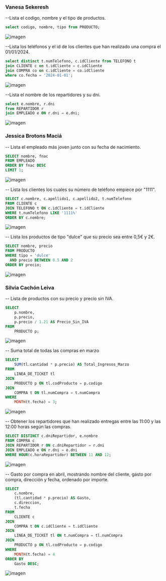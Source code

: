 ### Vanesa  Sekeresh

--Lista el codigo, nombre y el tipo de productos.
```sql
select codigo, nombre, tipo from PRODUCTO;
```
![imagen](https://github.com/user-attachments/assets/543b230e-3a0f-4785-b52a-1b1d620ea5e5)

--Lista los teléfonos y el id de los clientes que han realizado una compra el 01/01/2024.
```sql
select distinct t.numTelefono, c.idCliente from TELEFONO t 
join CLIENTE c on t.idCliente = c.idCliente
join COMPRA co on c.idCliente = co.idCliente
where co.fecha = '2024-01-01';
```
![imagen](https://github.com/user-attachments/assets/86bd1897-192b-41c9-b323-8d733c4cc504)


--Lista el nombre de los repartidores y su dni.
```sql
select e.nombre, r.dni 
from REPARTIDOR r
join EMPLEADO e ON r.dni = e.dni;
```
![imagen](https://github.com/user-attachments/assets/7d6e1013-1cb4-463c-bbc9-891618e749f0)


### Jessica Brotons Maciá

-- Lista el empleado más joven junto con su fecha de nacimiento.
```sql
SELECT nombre, fnac
FROM EMPLEADO
ORDER BY fnac DESC
LIMIT 1;
```
![imagen](https://github.com/user-attachments/assets/b4aa9067-2953-47f4-9426-479da16ac102)

-- Lista los clientes los cuales su número de teléfono empiece por "1111".
```sql
SELECT c.nombre, c.apellido1, c.apellido2, t.numTelefono
FROM CLIENTE c
JOIN TELEFONO t ON c.idCliente = t.idCliente
WHERE t.numTelefono LIKE '1111%'
ORDER BY c.nombre;
```
![imagen](https://github.com/user-attachments/assets/56ea95cc-fe80-4bd5-a328-226102f04964)


-- Lista los productos de tipo "dulce" que su precio sea entre 0,5€ y 2€.
```sql
SELECT nombre, precio
FROM PRODUCTO
WHERE tipo = 'dulce'
  AND precio BETWEEN 0.5 AND 2
ORDER BY precio;
```
![imagen](https://github.com/user-attachments/assets/28889623-d979-4649-aa83-a1dbf146041a)


### Silvia Cachón Leiva

-- Lista de productos con su precio y precio sin IVA.
```sql
SELECT 
    p.nombre, 
    p.precio, 
    p.precio / 1.21 AS Precio_Sin_IVA
FROM 
    PRODUCTO p;
```
![imagen](https://github.com/user-attachments/assets/0b4dd661-b347-430d-826f-d3353011b152)


-- Suma total de todas las compras en marzo
```sql
SELECT 
    SUM(tl.cantidad * p.precio) AS Total_Ingresos_Marzo
FROM 
    LINEA_DE_TICKET tl
JOIN 
    PRODUCTO p ON tl.codProducto = p.codigo
JOIN 
    COMPRA t ON tl.numCompra = t.numCompra
WHERE 
    MONTH(t.fecha) = 3;  
```
![imagen](https://github.com/user-attachments/assets/3f197464-e993-4a85-87d6-54bba20a324f)


-- Obtener los repartidores que han realizado entregas entre las 11:00 y las 12:00 horas según las compras.
```sql
SELECT DISTINCT c.dniRepartidor, e.nombre
FROM COMPRA c
JOIN REPARTIDOR r ON c.dniRepartidor = r.dni
JOIN EMPLEADO e ON r.dni = e.dni
WHERE HOUR(c.horaRepartidor) BETWEEN 11 AND 12;
```
![imagen](https://github.com/user-attachments/assets/e4db7363-1070-4300-90ff-68858b6c0e56)


-- Gasto por compra en abril, mostrando nombre del cliente, gasto por compra, dirección y fecha, ordenado por importe.
```sql
SELECT 
    c.nombre,
    (tl.cantidad * p.precio) AS Gasto, 
    c.direccion,
    t.fecha
FROM 
    CLIENTE c
JOIN 
    COMPRA t ON c.idCliente = t.idCliente
JOIN 
    LINEA_DE_TICKET tl ON t.numCompra = tl.numCompra
JOIN 
    PRODUCTO p ON tl.codProducto = p.codigo
WHERE 
    MONTH(t.fecha) = 4  
ORDER BY 
    Gasto DESC; 
```
![imagen](https://github.com/user-attachments/assets/0506589f-3bc2-44e0-b670-658baf10f5b2)
